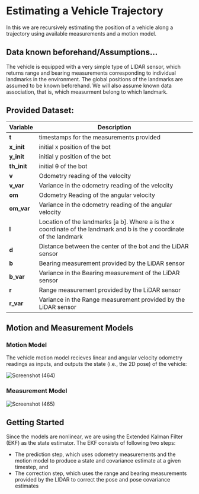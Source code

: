 # Estimating a Vehicle Trajectory
In this we are recursively estimating the position of a vehicle along a trajectory using available measurements and a motion model.
## Data known beforehand/Assumptions...
The vehicle is equipped with a very simple type of LIDAR sensor, which returns range and bearing measurements corresponding to individual landmarks in the environment. The global positions of the landmarks are assumed to be known beforehand. We will also assume known data association, that is, which measurment belong to which landmark.

## Provided Dataset:

| Variable | Description|
|-----------|------------|
| **t** | timestamps for the measurements provided|
| **x_init** | initial x position of the bot|
| **y_init** | initial y position of the bot|
| **th_init** | initial &theta; of the bot|
| **v** | Odometry reading of the velocity|
| **v_var** | Variance in the odometry reading of the velocity|
| **om** | Odometry Reading of the angular velocity|
| **om_var** | Variance in the odometry reading of the angular velocity|
| **l** | Location of the landmarks [a b]. Where a is the x coordinate of the landmark and b is the y coordinate of the landmark|
| **d** | Distance between the center of the bot and the LiDAR sensor|
| **b** | Bearing measurement provided by the LiDAR sensor|
| **b_var** | Variance in the Bearing measurement of the LiDAR sensor|
| **r** | Range measurement provided by the LiDAR sensor|
| **r_var** | Variance in the Range measurement provided by the LiDAR sensor|

## Motion and Measurement Models

### Motion Model
The vehicle motion model recieves linear and angular velocity odometry readings as inputs, and outputs the state (i.e., the 2D pose) of the vehicle:

![Screenshot (464)](https://user-images.githubusercontent.com/71186496/106354335-1a34d600-6317-11eb-91de-839fac81ff62.png)

### Measurement Model

![Screenshot (465)](https://user-images.githubusercontent.com/71186496/106354358-494b4780-6317-11eb-9d08-4fa4882345c0.png)

## Getting Started

Since the models are nonlinear, we are using the Extended Kalman Filter (EKF) as the state estimator. The EKF consists of following two steps:

- The prediction step, which uses odometry measurements and the motion model to produce a state and covariance estimate at a given timestep, and
- The correction step, which uses the range and bearing measurements provided by the LIDAR to correct the pose and pose covariance estimates

